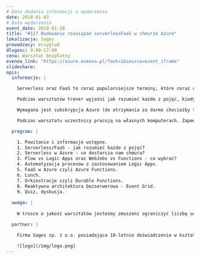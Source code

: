 ```yaml
---
# Data dodania informacji o wydarzeniu
date: 2018-01-03
# Data wydarzenia
event_date: 2018-01-20
title: "#127 Budowanie rozwiązań serverlessFaaS w chmurze Azure"
lokalizacja: Sages
prowadzacy: mrzyglod
dlugosc: 9:00-17:00
cena: Warsztat bezpłatny
evenea_link: "https://azure.evenea.pl/?out=1&source=event_iframe"
slideshare:
opis:
  informacje: |

    Serverless oraz FaaS to coraz popularniejsze terminy, które coraz częściej pojawiają się w artykułach branżowych oraz dyskusjach. Czym jednak dokładnie jest architektura bezserwerowa? W jaki sposób można ją wykorzystać, aby nasze rozwiązanie było łatwo skalowalne, proste w utrzymaniu i elastyczne jeśli chodzi o zmiany? Czy serverless to rewolucja czy tylko kolejny buzzword, który został wymyślony przez marketing, aby nakręcić sprzedaż? 

    Podczas warsztatów trener wyjaśni jak rozumieć każde z pojęć, kiedy jest to dobry wybór, a kiedy to pierwszy krok do problemów. Przedstawi także różne rozwiązania w chmurze Azure reklamnowane jako serverless i jakie są przypadki ich użycia. Co więcej, pomoże każdemu stworzyć architekturę bezserwerową w oparciu o FaaS, którą będzie można potem zaadaptować samemu według potrzeb.

    Wymagana jest subskrypcja Azure (do otrzymania za darmo chociażby tutaj: https://azure.microsoft.com/en-us/free/ bądź przyznawana automatycznie dla posiadaczy subskrypcji MSDN). Wymagane Visual Studio w wersji 2017 15.4 lub nowszej wraz z zainstalowanym Workload "Azure development".

    Podczas warsztatu uczestnicy pracują na własnych komputerach. Zapewniamy pizzę dla uczestników oraz dostęp do kawy i herbaty.

  program: |

    1. Powitanie i informacje wstępne.
    1. Serverless/FaaS - jak rozumieć każde z pojęć?
    2. Serverless w Azure - co dostarcza nam chmura?
    3. Flow vs Logic Apps oraz WebJobs vs Functions - co wybrać?
    4. Automatyzacja procesów z zastosowaniem Logic Apps.
    5. FaaS w Azure czyli Azure Functions.
    6. Lunch.
    7. Orkiestracje czyli Durable Functions.
    8. Reaktywna architektura bezserwerowa - Event Grid.
    9. Quiz, dyskusja.
  
  uwaga: |
 
    W trosce o jakość warsztatów jesteśmy zmuszeni ograniczyć liczbę uczestników. **Kwalifikacja odbywa się na podstawie odpowiedzi udzielonych w formularzu zgłoszeniowym oraz - w dalszym kroku - kolejności zgłoszeń.** Potwierdzenie udziału w warsztatach wraz z instrukcją przygotowania środowiska otrzymasz najpóźniej na 7 dni przed planowaną datą wydarzenia.

  partner: |

    Firma Sages sp. z o.o. posiadająca 10-letnie doświadczenie w kształceniu kadr w branży IT. Specjalizuje się w prowadzeniu szkoleń technologicznych otwartych i dedykowanych, których cechą wspólną niezależnie od tematyki szkolenia jest warsztatowa formuła zajęć koncentrująca się na przekazaniu praktycznych umiejętności uczestnikom. Prowadzi także dedykowane projekty reedukacyjne oraz współpracuje z uczelniami wyższymi wspierając realizację zaawansowanych przedmiotów programistycznych, a także prowadząc studia podyplomowe (Politechnika Warszawska, studia z obszaru Big Data). Sages jest stałym organizatorem eventów branżowych dla profesjonalistów IT w ramach inicjatywy Stacja.IT.

    ![logo](/img/logo.png)
---
```

